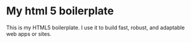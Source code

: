 # My html 5 boilerplate
This is my HTML5 boilerplate. I use it to build fast, robust, and adaptable web apps or sites.
